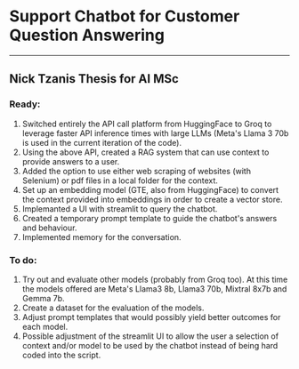# Support Chatbot for Customer Question Answering
------------
## Nick Tzanis Thesis for AI MSc

### Ready:
1. Switched entirely the API call platform from HuggingFace to Groq to leverage faster API inference times with large LLMs (Meta's Llama 3 70b is used in the current iteration of the code).
2. Using the above API, created a RAG system that can use context to provide answers to a user.
3. Added the option to use either web scraping of websites (with Selenium) or pdf files in a local folder for the context.
4. Set up an embedding model (GTE, also from HuggingFace) to convert the context provided into embeddings in order to create a vector store.
5. Implemanted a UI with streamlit to query the chatbot.
6. Created a temporary prompt template to guide the chatbot's answers and behaviour.
7. Implemented memory for the conversation.

### To do:
1. Try out and evaluate other models (probably from Groq too). At this time the models offered are Meta's Llama3 8b, Llama3 70b, Mixtral 8x7b and Gemma 7b.
2. Create a dataset for the evaluation of the models.
3. Adjust prompt templates that would possibly yield better outcomes for each model.
4. Possible adjustment of the streamlit UI to allow the user a selection of context and/or model to be used by the chatbot instead of being hard coded into the script.